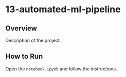 # 13-automated-ml-pipeline
## Overview
Description of the project.
## How to Run
Open the `notebook.ipynb` and follow the instructions.
